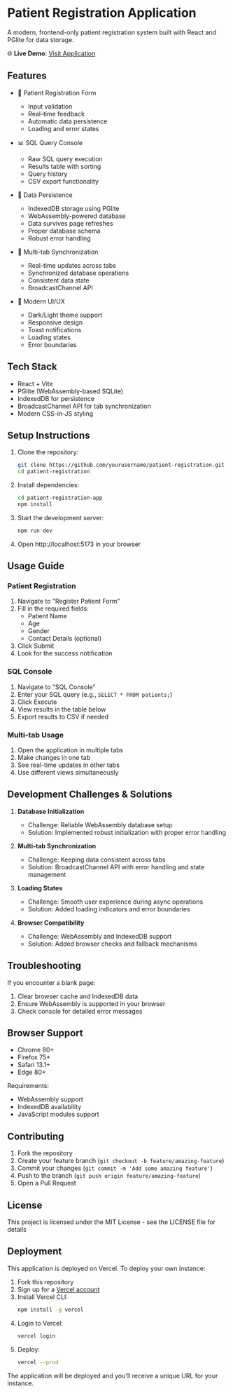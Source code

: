 # Patient Registration Application

A modern, frontend-only patient registration system built with React and PGlite for data storage.

🌐 **Live Demo**: [Visit Application](https://patient-registration-mu.vercel.app)

## Features

- 🏥 Patient Registration Form
  - Input validation
  - Real-time feedback
  - Automatic data persistence
  - Loading and error states

- 📊 SQL Query Console
  - Raw SQL query execution
  - Results table with sorting
  - Query history
  - CSV export functionality

- 💾 Data Persistence
  - IndexedDB storage using PGlite
  - WebAssembly-powered database
  - Data survives page refreshes
  - Proper database schema
  - Robust error handling

- 🔄 Multi-tab Synchronization
  - Real-time updates across tabs
  - Synchronized database operations
  - Consistent data state
  - BroadcastChannel API

- 🎨 Modern UI/UX
  - Dark/Light theme support
  - Responsive design
  - Toast notifications
  - Loading states
  - Error boundaries

## Tech Stack

- React + Vite
- PGlite (WebAssembly-based SQLite)
- IndexedDB for persistence
- BroadcastChannel API for tab synchronization
- Modern CSS-in-JS styling

## Setup Instructions

1. Clone the repository:
   ```bash
   git clone https://github.com/yourusername/patient-registration.git
   cd patient-registration
   ```

2. Install dependencies:
   ```bash
   cd patient-registration-app
   npm install
   ```

3. Start the development server:
   ```bash
   npm run dev
   ```

4. Open http://localhost:5173 in your browser

## Usage Guide

### Patient Registration

1. Navigate to "Register Patient Form"
2. Fill in the required fields:
   - Patient Name
   - Age
   - Gender
   - Contact Details (optional)
3. Click Submit
4. Look for the success notification

### SQL Console

1. Navigate to "SQL Console"
2. Enter your SQL query (e.g., `SELECT * FROM patients;`)
3. Click Execute
4. View results in the table below
5. Export results to CSV if needed

### Multi-tab Usage

1. Open the application in multiple tabs
2. Make changes in one tab
3. See real-time updates in other tabs
4. Use different views simultaneously

## Development Challenges & Solutions

1. **Database Initialization**
   - Challenge: Reliable WebAssembly database setup
   - Solution: Implemented robust initialization with proper error handling

2. **Multi-tab Synchronization**
   - Challenge: Keeping data consistent across tabs
   - Solution: BroadcastChannel API with error handling and state management

3. **Loading States**
   - Challenge: Smooth user experience during async operations
   - Solution: Added loading indicators and error boundaries

4. **Browser Compatibility**
   - Challenge: WebAssembly and IndexedDB support
   - Solution: Added browser checks and fallback mechanisms

## Troubleshooting

If you encounter a blank page:
1. Clear browser cache and IndexedDB data
2. Ensure WebAssembly is supported in your browser
3. Check console for detailed error messages

## Browser Support

- Chrome 80+
- Firefox 75+
- Safari 13.1+
- Edge 80+

Requirements:
- WebAssembly support
- IndexedDB availability
- JavaScript modules support

## Contributing

1. Fork the repository
2. Create your feature branch (`git checkout -b feature/amazing-feature`)
3. Commit your changes (`git commit -m 'Add some amazing feature'`)
4. Push to the branch (`git push origin feature/amazing-feature`)
5. Open a Pull Request

## License

This project is licensed under the MIT License - see the LICENSE file for details

## Deployment

This application is deployed on Vercel. To deploy your own instance:

1. Fork this repository
2. Sign up for a [Vercel account](https://vercel.com)
3. Install Vercel CLI:
   ```bash
   npm install -g vercel
   ```
4. Login to Vercel:
   ```bash
   vercel login
   ```
5. Deploy:
   ```bash
   vercel --prod
   ```

The application will be deployed and you'll receive a unique URL for your instance.
